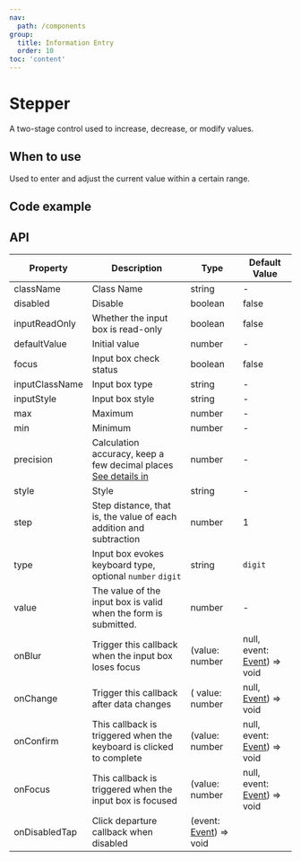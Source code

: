 ```yaml
---
nav:
  path: /components
group:
  title: Information Entry
  order: 10
toc: 'content'
---
```


# Stepper

<!-- <code src="../../docs/components/compatibility.tsx" inline="true"></code> -->

A two-stage control used to increase, decrease, or modify values.

## When to use

Used to enter and adjust the current value within a certain range.

## Code example

<code src='../../demo/pages/Stepper/index'></code>

## API

| Property           | Description                                                                                | Type                                                                              | Default Value                                                                                 |
| -------------- | ----------------------------------------------------------------------------------- | --------------------------------------------------------------------------------- | -------------------------------------------------------------------------------------- |
| className      | Class Name                                                                                | string                                                                            | -                                                                                      |
| disabled       | Disable                                                                            | boolean                                                                           | false                                                                                  |
| inputReadOnly  | Whether the input box is read-only                                                                  | boolean                                                                           | false                                                                                  |
| defaultValue   | Initial value                                                                              | number                                                                            | -                                                                                      |
| focus          | Input box check status                                                                      | boolean                                                                           | false                                                                                  |
| inputClassName | Input box type                                                                          | string                                                                            | -                                                                                      |
| inputStyle     | Input box style                                                                          | string                                                                            | -                                                                                      |
| max            | Maximum                                                                              | number                                                                            | -                                                                                      |
| min            | Minimum                                                                              | number                                                                            | -                                                                                      |
| precision      | Calculation accuracy, keep a few decimal places [See details in](https://github.com/ant-design/ant-design/issues/5998) | number                                                                            | -                                                                                      |
| style          | Style                                                                                | string                                                                            | -                                                                                      |
| step           | Step distance, that is, the value of each addition and subtraction                                                                | number                                                                            | 1                                                                                      |
| type           | Input box evokes keyboard type, optional `number` `digit`                                           | string                                                                            | `digit`                                                                                |
| value          | The value of the input box is valid when the form is submitted.                                                      | number                                                                            | -                                                                                      |
| onBlur         | Trigger this callback when the input box loses focus                                                        | (value: number                                                                    | null, event: [Event](https://opendocs.alipay.com/mini/framework/event-object)) => void |
| onChange       | Trigger this callback after data changes                                                              | ( value: number                                                                   | null, [Event](https://opendocs.alipay.com/mini/framework/event-object)) => void        |
| onConfirm      | This callback is triggered when the keyboard is clicked to complete                                                            | (value: number                                                                    | null, event: [Event](https://opendocs.alipay.com/mini/framework/event-object)) => void |
| onFocus        | This callback is triggered when the input box is focused                                                            | (value: number                                                                    | null, event: [Event](https://opendocs.alipay.com/mini/framework/event-object)) => void |
| onDisabledTap  | Click departure callback when disabled                                                                  | (event: [Event](https://opendocs.alipay.com/mini/framework/event-object)) => void |
